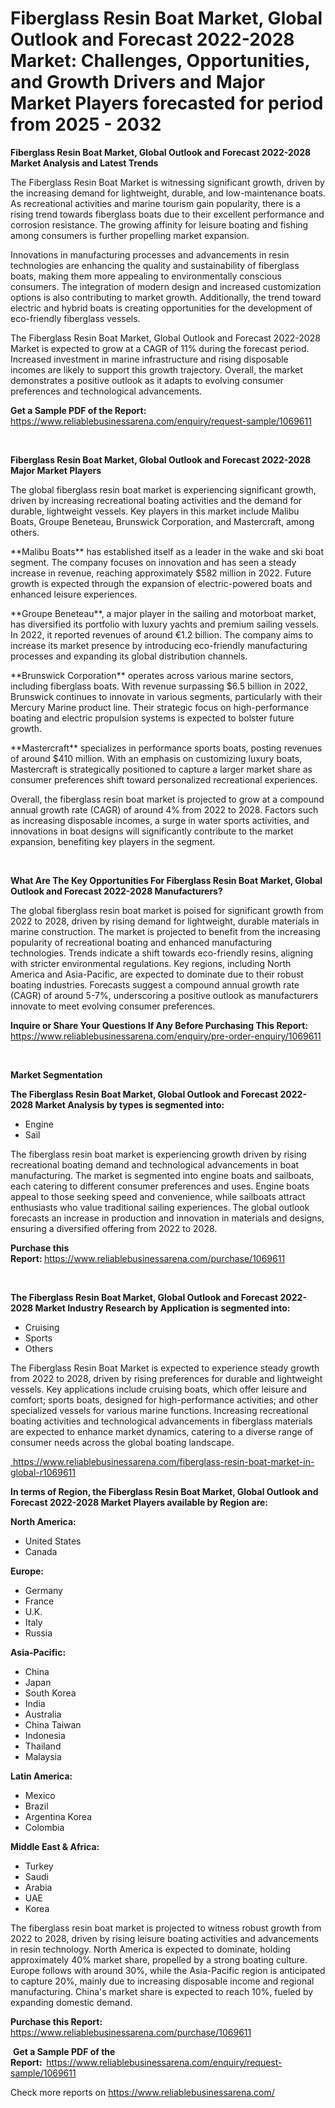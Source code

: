 <p><h1>Fiberglass Resin Boat Market, Global Outlook and Forecast 2022-2028 Market: Challenges, Opportunities, and Growth Drivers and Major Market Players forecasted for period from 2025 - 2032</h1></p><p><strong>Fiberglass Resin Boat Market, Global Outlook and Forecast 2022-2028 Market Analysis and Latest Trends</strong></p>
<p><p>The Fiberglass Resin Boat Market is witnessing significant growth, driven by the increasing demand for lightweight, durable, and low-maintenance boats. As recreational activities and marine tourism gain popularity, there is a rising trend towards fiberglass boats due to their excellent performance and corrosion resistance. The growing affinity for leisure boating and fishing among consumers is further propelling market expansion.</p><p>Innovations in manufacturing processes and advancements in resin technologies are enhancing the quality and sustainability of fiberglass boats, making them more appealing to environmentally conscious consumers. The integration of modern design and increased customization options is also contributing to market growth. Additionally, the trend toward electric and hybrid boats is creating opportunities for the development of eco-friendly fiberglass vessels.</p><p>The Fiberglass Resin Boat Market, Global Outlook and Forecast 2022-2028 Market is expected to grow at a CAGR of 11% during the forecast period. Increased investment in marine infrastructure and rising disposable incomes are likely to support this growth trajectory. Overall, the market demonstrates a positive outlook as it adapts to evolving consumer preferences and technological advancements.</p></p>
<p><strong>Get a Sample PDF of the Report:&nbsp;</strong> <a href="https://www.reliablebusinessarena.com/enquiry/request-sample/1069611?utm_campaign=3165&utm_medium=2&utm_source=Github&utm_content=ia&utm_term=21032025&utm_id=fiberglass-resin-boat-market-global-outlook-and-forecast-2022-2028">https://www.reliablebusinessarena.com/enquiry/request-sample/1069611</a></p>
<p>&nbsp;</p>
<p><strong>Fiberglass Resin Boat Market, Global Outlook and Forecast 2022-2028 Major Market Players</strong></p>
<p><p>The global fiberglass resin boat market is experiencing significant growth, driven by increasing recreational boating activities and the demand for durable, lightweight vessels. Key players in this market include Malibu Boats, Groupe Beneteau, Brunswick Corporation, and Mastercraft, among others. </p><p>**Malibu Boats** has established itself as a leader in the wake and ski boat segment. The company focuses on innovation and has seen a steady increase in revenue, reaching approximately $582 million in 2022. Future growth is expected through the expansion of electric-powered boats and enhanced leisure experiences.</p><p>**Groupe Beneteau**, a major player in the sailing and motorboat market, has diversified its portfolio with luxury yachts and premium sailing vessels. In 2022, it reported revenues of around €1.2 billion. The company aims to increase its market presence by introducing eco-friendly manufacturing processes and expanding its global distribution channels.</p><p>**Brunswick Corporation** operates across various marine sectors, including fiberglass boats. With revenue surpassing $6.5 billion in 2022, Brunswick continues to innovate in various segments, particularly with their Mercury Marine product line. Their strategic focus on high-performance boating and electric propulsion systems is expected to bolster future growth.</p><p>**Mastercraft** specializes in performance sports boats, posting revenues of around $410 million. With an emphasis on customizing luxury boats, Mastercraft is strategically positioned to capture a larger market share as consumer preferences shift toward personalized recreational experiences.</p><p>Overall, the fiberglass resin boat market is projected to grow at a compound annual growth rate (CAGR) of around 4% from 2022 to 2028. Factors such as increasing disposable incomes, a surge in water sports activities, and innovations in boat designs will significantly contribute to the market expansion, benefiting key players in the segment.</p></p>
<p>&nbsp;</p>
<p><strong>What Are The Key Opportunities For Fiberglass Resin Boat Market, Global Outlook and Forecast 2022-2028 Manufacturers?</strong></p>
<p><p>The global fiberglass resin boat market is poised for significant growth from 2022 to 2028, driven by rising demand for lightweight, durable materials in marine construction. The market is projected to benefit from the increasing popularity of recreational boating and enhanced manufacturing technologies. Trends indicate a shift towards eco-friendly resins, aligning with stricter environmental regulations. Key regions, including North America and Asia-Pacific, are expected to dominate due to their robust boating industries. Forecasts suggest a compound annual growth rate (CAGR) of around 5-7%, underscoring a positive outlook as manufacturers innovate to meet evolving consumer preferences.</p></p>
<p><strong>Inquire or Share Your Questions If Any Before Purchasing This Report:</strong> <a href="https://www.reliablebusinessarena.com/enquiry/pre-order-enquiry/1069611?utm_campaign=3165&utm_medium=2&utm_source=Github&utm_content=ia&utm_term=21032025&utm_id=fiberglass-resin-boat-market-global-outlook-and-forecast-2022-2028">https://www.reliablebusinessarena.com/enquiry/pre-order-enquiry/1069611</a></p>
<p>&nbsp;</p>
<p><strong>Market Segmentation</strong></p>
<p><strong>The Fiberglass Resin Boat Market, Global Outlook and Forecast 2022-2028 Market Analysis by types is segmented into:</strong></p>
<p><ul><li>Engine</li><li>Sail</li></ul></p>
<p><p>The fiberglass resin boat market is experiencing growth driven by rising recreational boating demand and technological advancements in boat manufacturing. The market is segmented into engine boats and sailboats, each catering to different consumer preferences and uses. Engine boats appeal to those seeking speed and convenience, while sailboats attract enthusiasts who value traditional sailing experiences. The global outlook forecasts an increase in production and innovation in materials and designs, ensuring a diversified offering from 2022 to 2028.</p></p>
<p><strong>Purchase this Report:&nbsp;</strong><a href="https://www.reliablebusinessarena.com/purchase/1069611?utm_campaign=3165&utm_medium=2&utm_source=Github&utm_content=ia&utm_term=21032025&utm_id=fiberglass-resin-boat-market-global-outlook-and-forecast-2022-2028">https://www.reliablebusinessarena.com/purchase/1069611</a></p>
<p>&nbsp;</p>
<p><strong>The Fiberglass Resin Boat Market, Global Outlook and Forecast 2022-2028 Market Industry Research by Application is segmented into:</strong></p>
<p><ul><li>Cruising</li><li>Sports</li><li>Others</li></ul></p>
<p><p>The Fiberglass Resin Boat Market is expected to experience steady growth from 2022 to 2028, driven by rising preferences for durable and lightweight vessels. Key applications include cruising boats, which offer leisure and comfort; sports boats, designed for high-performance activities; and other specialized vessels for various marine functions. Increasing recreational boating activities and technological advancements in fiberglass materials are expected to enhance market dynamics, catering to a diverse range of consumer needs across the global boating landscape.</p></p>
<p><a href="https://www.reliablebusinessarena.com/fiberglass-resin-boat-market-in-global-r1069611?utm_campaign=3165&utm_medium=2&utm_source=Github&utm_content=ia&utm_term=21032025&utm_id=fiberglass-resin-boat-market-global-outlook-and-forecast-2022-2028">&nbsp;https://www.reliablebusinessarena.com/fiberglass-resin-boat-market-in-global-r1069611</a></p>
<p><strong>In terms of Region, the Fiberglass Resin Boat Market, Global Outlook and Forecast 2022-2028 Market Players available by Region are:</strong></p>
<p>
    <p> <strong> North America: </strong>
        <ul>
            <li>United States</li>
            <li>Canada</li>
        </ul>
        </p> 
    <p> <strong> Europe: </strong>
        <ul>
            <li>Germany</li>
            <li>France</li>
            <li>U.K.</li>
            <li>Italy</li>
            <li>Russia</li>
        </ul>
        </p> 
    <p> <strong> Asia-Pacific: </strong>
        <ul>
            <li>China</li>
            <li>Japan</li>
            <li>South Korea</li>
            <li>India</li>
            <li>Australia</li>
            <li>China Taiwan</li>
            <li>Indonesia</li>
            <li>Thailand</li>
            <li>Malaysia</li>
        </ul>
        </p> 
    <p> <strong> Latin America: </strong>
        <ul>
            <li>Mexico</li>
            <li>Brazil</li>
            <li>Argentina Korea</li>
            <li>Colombia</li>
        </ul>
        </p> 
    <p> <strong> Middle East & Africa: </strong>
        <ul>
            <li>Turkey</li>
            <li>Saudi</li>
            <li>Arabia</li>
            <li>UAE</li>
            <li>Korea</li>
        </ul>
    </p>
    </p>
<p><p>The fiberglass resin boat market is projected to witness robust growth from 2022 to 2028, driven by rising leisure boating activities and advancements in resin technology. North America is expected to dominate, holding approximately 40% market share, propelled by a strong boating culture. Europe follows with around 30%, while the Asia-Pacific region is anticipated to capture 20%, mainly due to increasing disposable income and regional manufacturing. China's market share is expected to reach 10%, fueled by expanding domestic demand.</p></p>
<p><strong>Purchase this Report: </strong><a href="https://www.reliablebusinessarena.com/purchase/1069611?utm_campaign=3165&utm_medium=2&utm_source=Github&utm_content=ia&utm_term=21032025&utm_id=fiberglass-resin-boat-market-global-outlook-and-forecast-2022-2028">https://www.reliablebusinessarena.com/purchase/1069611</a></p>
<p>&nbsp;<strong>Get a Sample PDF of the Report:&nbsp;&nbsp;</strong><a href="https://www.reliablebusinessarena.com/enquiry/request-sample/1069611?utm_campaign=3165&utm_medium=2&utm_source=Github&utm_content=ia&utm_term=21032025&utm_id=fiberglass-resin-boat-market-global-outlook-and-forecast-2022-2028">https://www.reliablebusinessarena.com/enquiry/request-sample/1069611</a></p>
<p><strong></strong></p>
<p>Check more reports on <a href="https://www.reliablebusinessarena.com/?utm_campaign=3165&utm_medium=2&utm_source=Github&utm_content=ia&utm_term=21032025&utm_id=fiberglass-resin-boat-market-global-outlook-and-forecast-2022-2028">https://www.reliablebusinessarena.com/</a></p>